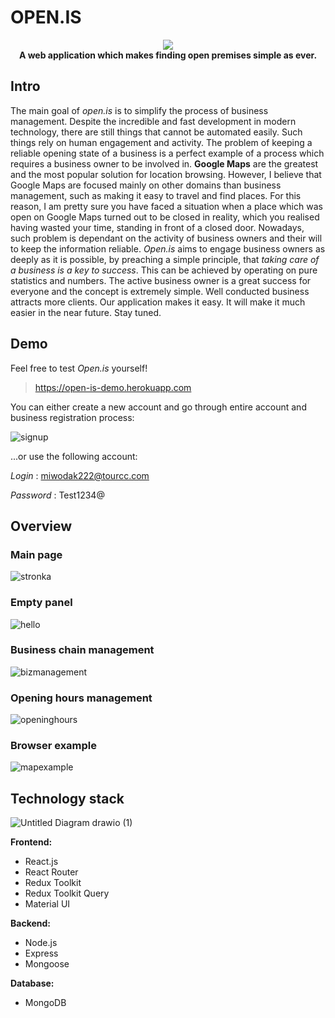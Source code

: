 # OPEN.IS

  
<div align="center">
  <img src="https://user-images.githubusercontent.com/80395610/159160209-81f2c67b-b327-4731-b916-c8b88b163399.png">
  
  </div>
  <div align="center">
  <b>A web application which makes finding open premises simple as ever.</b>
  </div>






## Intro
The main goal of _open.is_ is to simplify the process of business management. Despite the incredible and fast development in modern technology, there are still things that cannot be automated easily. Such things rely on human engagement and activity. The problem of keeping a reliable opening state of a business is a perfect example of a process which requires a business owner to be involved in. **Google Maps** are the greatest and the most popular solution for location browsing. However, I believe that Google Maps are focused mainly on other domains than business management, such as making it easy to travel and find places. For this reason, I am pretty sure you have faced a situation when a place which was open on Google Maps turned out to be closed in reality, which you realised having wasted your time, standing in front of a closed door. Nowadays, such problem is dependant on the activity of business owners and their will to keep the information reliable. _Open.is_ aims to engage business owners as deeply as it is possible, by preaching a simple principle, that _taking care of a business is a key to success_. This can be achieved by operating on pure statistics and numbers. The active business owner is a great success for everyone and the concept is extremely simple. Well conducted business attracts more clients. Our application makes it easy. It will make it much easier in the near future. Stay tuned.

## Demo
Feel free to test _Open.is_ yourself!
> https://open-is-demo.herokuapp.com

You can either create a new account and go through entire account and business registration process: <br/>

![signup](https://user-images.githubusercontent.com/80395610/159329315-75cc70d7-5414-4620-aa72-def76a1a760c.png)


...or use the following account:

*Login* : miwodak222@tourcc.com

*Password* : Test1234@


## Overview

### Main page
![stronka](https://user-images.githubusercontent.com/80395610/159160448-fd7c1091-a9cb-4032-be48-c4d418250980.png)

### Empty panel
![hello](https://user-images.githubusercontent.com/80395610/159161881-5176ca2e-b737-44dd-9428-8ae53c4559cc.png)

### Business chain management
![bizmanagement](https://user-images.githubusercontent.com/80395610/159329483-c2d7347f-b57e-4751-8bdf-8fb6f4d01fef.png)

### Opening hours management
![openinghours](https://user-images.githubusercontent.com/80395610/159329526-947d17f4-ac7e-47d4-8df3-575bde876b1d.png)

### Browser example
![mapexample](https://user-images.githubusercontent.com/80395610/159329573-8eca8fdd-da71-4325-b361-f8a61d9120f8.png)




## Technology stack
 
![Untitled Diagram drawio (1)](https://user-images.githubusercontent.com/80395610/159161221-11b94261-ffa3-4e5b-a1fb-cc993113d173.png)


**Frontend:**
- React.js
- React Router
- Redux Toolkit
- Redux Toolkit Query
- Material UI

**Backend:**
- Node.js
- Express
- Mongoose

**Database:**
- MongoDB

